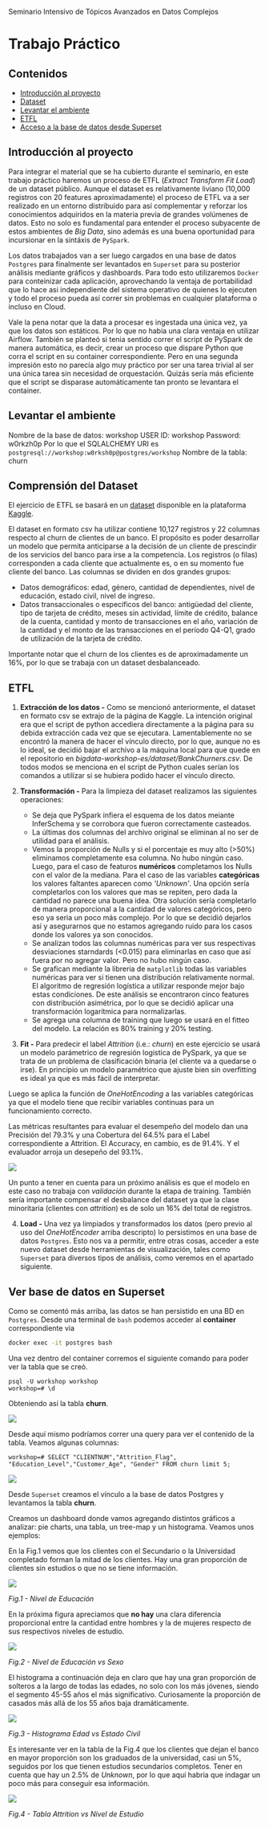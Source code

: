 Seminario Intensivo de Tópicos Avanzados en Datos Complejos

# Trabajo Práctico

## Contenidos
* [Introducción al proyecto](#Introducción-al-proyecto)
* [Dataset](#Dataset)
* [Levantar el ambiente](#levantar-el-ambiente)
* [ETFL](#etfl)
* [Acceso a la base de datos desde Superset](#acceso-a-la-base-de-datos-desde-superset)


## Introducción al proyecto
Para integrar el material que se ha cubierto durante el seminario, en este trabajo práctico haremos un proceso de ETFL (*Extract Transform Fit Load*) de un dataset público. Aunque el dataset es relativamente liviano (10,000 registros con 20 features aproximadamente) el proceso de ETFL va a ser realizado en un entorno distribuido para así complementar y reforzar los conocimientos adquiridos en la materia previa de grandes volúmenes de datos. Esto no solo es fundamental para entender el proceso subyacente de estos ambientes de *Big Data*, sino además es una buena oportunidad para incursionar en la sintáxis de `PySpark`.

Los datos trabajados van a ser luego cargados en una base de datos `Postgres` para finalmente ser levantados en `Superset` para su posterior análisis mediante gráficos y dashboards. Para todo esto utilizaremos `Docker` para conteinizar cada aplicación, aprovechando la ventaja de portabilidad que lo hace asi independiente del sistema operativo de quienes lo ejecuten y todo el proceso pueda así correr sin problemas en cualquier plataforma o incluso en Cloud.

Vale la pena notar que la data a procesar es ingestada una única vez, ya que los datos son estáticos. Por lo que no habia una clara ventaja en utilizar Airflow. También se planteó si tenia sentido correr el script de PySpark de manera automática, es decir, crear un proceso que dispare Python que corra el script en su container correspondiente. Pero en una segunda impresión esto no parecía algo muy práctico por ser una tarea trivial al ser una única tarea sin necesidad de orquestación. Quizás sería más eficiente que el script se disparase automáticamente tan pronto se levantara el container.


## Levantar el ambiente

Nombre de la base de datos: workshop
USER ID: workshop
Password: w0rkzh0p
Por lo que el SQLALCHEMY URI es `postgresql://workshop:w0rksh0p@postgres/workshop`
Nombre de la tabla: churn

## Comprensión del Dataset
El ejercicio de ETFL se basará en un [dataset](https://www.kaggle.com/datasets/sakshigoyal7/credit-card-customers?select=BankChurners.csv) disponible en la plataforma [Kaggle](https://www.kaggle.com "Kaggle's Homepage").

El dataset en formato csv ha utilizar contiene 10,127 registros y 22 columnas respecto al churn de clientes de un banco. El propósito es poder desarrollar un modelo que permita anticiparse a la decisión de un cliente de prescindir de los servicios del banco para irse a la competencia.
Los registros (o filas) corresponden a cada cliente que actualmente es, o en su momento fue cliente del banco. Las columnas se dividen en dos grandes grupos:

* Datos demográficos: edad, género, cantidad de dependientes, nivel de educación, estado civil, nivel de ingreso.
* Datos transaccionales o especificos del banco: antigüedad del cliente, tipo de tarjeta de crédito, meses sin actividad, límite de crédito, balance de la cuenta, cantidad y monto de transacciones en el año, variación de la cantidad y el monto de las transacciones en el período Q4-Q1, grado de utilización de la tarjeta de crédito. 

Importante notar que el churn de los clientes es de aproximadamente un 16%, por lo que se trabaja con un dataset desbalanceado.

## ETFL
1. **Extracción de los datos -** Como se mencionó anteriormente, el dataset en formato csv se extrajo de la página de Kaggle. La intención original era que el script de python accediera directamente a la página para su debida extracción cada vez que se ejecutara. Lamentablemente no se encontró la manera de hacer el vínculo directo, por lo que, aunque no es lo ideal, se decidió bajar el archivo a la máquina local para que quede en el repositorio en  *bigdata-workshop-es/dataset/BankChurners.csv*. De todos modos se menciona en el script de Python cuales serían los comandos a utilizar si se hubiera podido hacer el vínculo directo.

2. **Transformación -** Para la limpieza del dataset realizamos las siguientes operaciones:
    * Se deja que PySpark infiera el esquema de los datos meiante InferSchema y se corrobora que fueron correctamente casteados.
    * La últimas dos columnas del archivo original se eliminan al no ser de utilidad para el análisis.
    * Vemos la proporción de Nulls y si el porcentaje es muy alto (>50%) eliminamos completamente esa columna. No hubo ningún caso. Luego, para el caso de featuros **numéricos** completamos los Nulls con el valor de la mediana. Para el caso de las variables **categóricas** los valores faltantes aparecen como *'Unknown'*. Una opción sería completarlos con los valores que mas se repiten, pero dada la cantidad no parece una buena idea. Otra solución sería completarlo de manera proporcional a la cantidad de valores categóricos, pero eso ya seria un poco más complejo. Por lo que se decidió dejarlos así y asegurarnos que no estamos agregando ruido para los casos donde los valores ya son conocidos.
    * Se analizan todos las columnas numéricas para ver sus respectivas desviaciones starndards (<0.015) para eliminarlas en caso que así fuera por no agregar valor. Pero no hubo ningún caso.
    * Se grafican mediante la libreria de `matplotlib` todas las variables numéricas para ver si tienen una distribución relativamente normal. El algoritmo de regresión logística a utilizar responde mejor bajo estas condiciones. De este análisis se encontraron cinco features con distribución asimétrica, por lo que se decidió aplicar una transformación logarítmica para normalizarlas.
    * Se agrega una columna de training que luego se usará en el fitteo del modelo. La relación es 80% training y 20% testing.

3. **Fit -** Para predecir el label *Attrition* (i.e.: *churn*) en este ejercicio se usará un modelo parámetrico de regresión logistica de PySpark, ya que se trata de un problema de clasificación binaria (el cliente va a quedarse o irse). En principio un modelo paramétrico que ajuste bien sin overfitting es ideal ya que es más fácil de interpretar.

Luego se aplica la función de *OneHotEncoding* a las variables categóricas ya que el modelo tiene que recibir variables continuas para un funcionamiento correcto.

Las métricas resultantes para evaluar el desempeño del modelo dan una Precisión del 79.3% y una Cobertura del 64.5% para el Label correspondiente a Attrition. El Accuracy, en cambio, es de 91.4%. Y el evaluador arroja un desepeño del 93.1%.

![](./images/resultado_modelo.png)


Un punto a tener en cuenta para un próximo análisis es que el modelo en este caso no trabaja con *validación* durante la etapa de training. También sería importante compensar el desbalance del dataset ya que la clase minoritaria (clientes con *attrition*) es de solo un 16% del total de registros.

4. **Load -** Una vez ya limpiados y transformados los datos (pero previo al uso del *OneHotEncoder* arriba descripto) lo persistimos en una base de datos `Postgres`. Esto nos va a permitir, entre otras cosas, acceder a este nuevo dataset desde herramientas de visualización, tales como `Superset` para diversos tipos de análisis, como veremos en el apartado siguiente.

## Ver base de datos en Superset
Como se comentó más arriba, las datos se han persistido en una BD en `Postgres`. Desde una terminal de `bash` podemos acceder al **container** correspondiente via

```bash
docker exec -it postgres bash
```
Una vez dentro del container corremos el siguiente comando para poder ver la tabla que se creó.
```Postgres
psql -U workshop workshop
workshop=# \d
```
Obteniendo así la tabla **churn**. 

![](./images/postgres_table.png)

Desde aquí mismo podríamos correr una query para ver el contenido de la tabla. Veamos algunas columnas:

``` postgres
workshop=# SELECT "CLIENTNUM","Attrition_Flag", "Education_Level","Customer_Age", "Gender" FROM churn limit 5;
```
![](./images/postgres_table_2.png)

Desde `Superset` creamos el vínculo a la base de datos Postgres y levantamos la tabla **churn**.

Creamos un dashboard donde vamos agregando distintos gráficos a analizar: pie charts, una tabla, un tree-map y un histograma. Veamos unos ejemplos:

En la Fig.1 vemos que los clientes con el Secundario o la Universidad completado forman la mitad de los clientes. Hay una gran proporción de clientes sin estudios o que no se tiene información.

![](./images/nivel-de-educacion-2022-10-31T22-10-41.763Z.jpg)

*Fig.1 - Nivel de Educación*


En la próxima figura apreciamos que **no hay** una clara diferencia proporcional entre la cantidad entre hombres y la de mujeres respecto de sus respectivos niveles de estudio.



![](./images/nivel-de-educacion-por-sexo-2022-10-31T22-10-22.250Z.jpg)

*Fig.2 - Nivel de Educación vs Sexo*


El histograma a continuación deja en claro que hay una gran proporción de solteros a la largo de todas las edades, no solo con los más jóvenes, siendo el segmento 45-55 años el más significativo. Curiosamente la proporción de casados más allá de los 55 años baja dramáticamente.

![](./images/nivel-de-ingreso-por-edad-2022-10-31T22-57-23.155Z.jpg)

*Fig.3 - Histograma Edad vs Estado Civil*


Es interesante ver en la tabla de la Fig.4 que los clientes que dejan el banco en mayor proporción son los graduados de la universidad, casi un 5%, seguidos por los que tienen estudios secundarios completos. Tener en cuenta que hay un 2.5% de *Unknown*, por lo que aquí habria que indagar un poco más para conseguir esa información.

![](./images/attrition-por-nivel-de-estudio-2022-10-31T22-10-27.059Z.jpg)

*Fig.4 - Tabla Attrition vs Nivel de Estudio*



